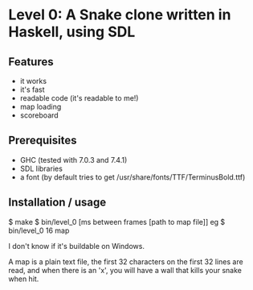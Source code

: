 # Level 0: A Snake clone written in Haskell, using SDL
## Features
* it works
* it's fast
* readable code (it's readable to me!)
* map loading
* scoreboard

## Prerequisites
* GHC (tested with 7.0.3 and 7.4.1)
* SDL libraries
* a font (by default tries to get /usr/share/fonts/TTF/TerminusBold.ttf)

## Installation / usage
$ make
$ bin/level_0 [ms between frames [path to map file]]
eg
$ bin/level_0 16 map

I don't know if it's buildable on Windows.

A map is a plain text file, the first 32 characters on the first 32 lines are read, and when there is an 'x', you will have a wall that kills your snake when hit.
